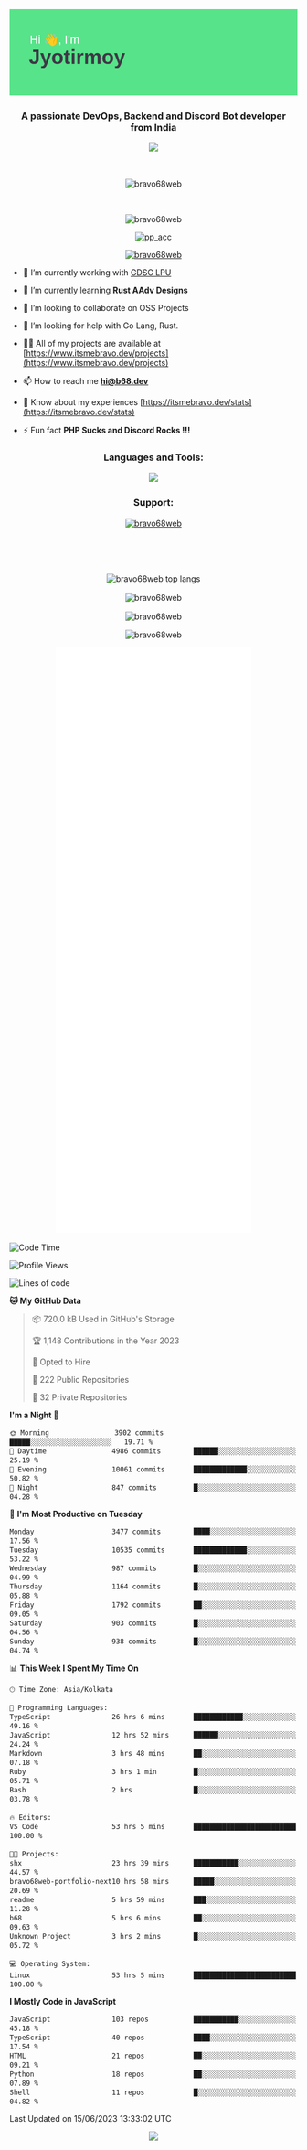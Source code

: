 <p align="center"><img src="header.png"></p>
<h3 align="center">A passionate DevOps, Backend and Discord Bot developer from India</h3>

<p align="center"><a href="https://discord.com/users/457039372009865226"><img src="https://lanyard-profile-readme.vercel.app/api/457039372009865226"></a></p>
                           
<br>
<p align="center"> <img src="https://komarev.com/ghpvc/?username=bravo68web&label=Profile%20views&color=0e75b6&style=flat" alt="bravo68web" /> </p>
<br>


<p align="center"><img src="https://github-profile-trophy.vercel.app/?username=bravo68web&theme=discord&column=3&row=2" alt="bravo68web" /> </p>
<p align="center"><img src="https://osu-embed.b68dev.xyz/pp_acc" alt="pp_acc" /> </p>

<p align="center"> <a href="https://twitter.com/bravo68web" target="blank"><img src="https://img.shields.io/twitter/follow/bravo68web?logo=twitter&style=for-the-badge" alt="bravo68web" /></a> </p>

- 🔭 I’m currently working with [GDSC LPU](https://gdsclpu.live/)

- 🌱 I’m currently learning **Rust AAdv Designs**

- 👯 I’m looking to collaborate on OSS Projects

- 🤝 I’m looking for help with Go Lang, Rust.

- 👨‍💻 All of my projects are available at [https://www.itsmebravo.dev/projects](https://www.itsmebravo.dev/projects)

<!-- - 💬 Ask me about **DF Techs** -->

- 📫 How to reach me **hi@b68.dev**

- 📄 Know about my experiences [https://itsmebravo.dev/stats](https://itsmebravo.dev/stats)

- ⚡ Fun fact **PHP Sucks and Discord Rocks !!!**

<h3 align="center">Languages and Tools:</h3>
<p align="center"> 
<img src="https://skillicons.dev/icons?i=aws,bash,c,cs,cpp,cloudflare,css,dart,devto,discord,bots,docker,electron,ember,emotion,express,fastapi,figma,firebase,flask,gcp,git,github,githubactions,go,gitlab,graphql,heroku,html,ai,ipfs,js,jest,linux,md,mastodon,mongodb,neovim,netlify,nextjs,nginx,nodejs,postgres,postman,powershell,py,react,redis,regex,replit,rocket,rust,sqlite,mysql,stackoverflow,styledcomponents,supabase,sentry,solidity,svg,tailwind,tauri,twitter,ts,unity,v,vercel,vim,vite,wasm,webpack,workers&perline=8&theme=dark" />
</p>

<h3 align="center">Support:</h3>
<p align="center"><a href="https://www.buymeacoffee.com/bravo68web"> <img align="center" src="https://cdn.buymeacoffee.com/buttons/v2/default-yellow.png" height="50" width="210" alt="bravo68web" /></a></p><br><br>
<br>

<p align="center"> <img align="center" src="https://github-readme-stats-sync.vercel.app/api/top-langs?username=bravo68web&count_private=true&show_icons=true&theme=radical&border_radius=10&&langs_count=10&layout=compact" alt="bravo68web top langs" /></p>

<p align="center"> <img align="center" src="https://github-readme-stats-sync.vercel.app/api?username=bravo68web&count_private=true&show_icons=true&theme=radical&border_radius=10" alt="bravo68web" /></p>

<p align="center"> <img align="center" src="https://github-readme-streak-stats.herokuapp.com?user=bravo68web&theme=dracula&hide_border=true" alt="bravo68web" /></p>

<p align="center"> <img align="center" src="https://github-readme-stats-sync.vercel.app/api/wakatime?username=bravo68web&count_private=true&show_icons=true&theme=aura_dark&border_radius=10&&langs_count=10&layout=compact&range=last_7_days" alt="bravo68web" /></p>

<p align="center"><img src="https://raw.githubusercontent.com/BRAVO68WEB/BRAVO68WEB/master/github-metrics.svg"></p>

<!--START_SECTION:waka-->
![Code Time](http://img.shields.io/badge/Code%20Time-4%2C897%20hrs%2049%20mins-blue)

![Profile Views](http://img.shields.io/badge/Profile%20Views-15-blue)

![Lines of code](https://img.shields.io/badge/From%20Hello%20World%20I%27ve%20Written-59.0%20million%20lines%20of%20code-blue)

**🐱 My GitHub Data** 

> 📦 720.0 kB Used in GitHub's Storage 
 > 
> 🏆 1,148 Contributions in the Year 2023
 > 
> 💼 Opted to Hire
 > 
> 📜 222 Public Repositories 
 > 
> 🔑 32 Private Repositories 
 > 
**I'm a Night 🦉** 

```text
🌞 Morning                3902 commits        █████░░░░░░░░░░░░░░░░░░░░   19.71 % 
🌆 Daytime                4986 commits        ██████░░░░░░░░░░░░░░░░░░░   25.19 % 
🌃 Evening                10061 commits       █████████████░░░░░░░░░░░░   50.82 % 
🌙 Night                  847 commits         █░░░░░░░░░░░░░░░░░░░░░░░░   04.28 % 
```
📅 **I'm Most Productive on Tuesday** 

```text
Monday                   3477 commits        ████░░░░░░░░░░░░░░░░░░░░░   17.56 % 
Tuesday                  10535 commits       █████████████░░░░░░░░░░░░   53.22 % 
Wednesday                987 commits         █░░░░░░░░░░░░░░░░░░░░░░░░   04.99 % 
Thursday                 1164 commits        █░░░░░░░░░░░░░░░░░░░░░░░░   05.88 % 
Friday                   1792 commits        ██░░░░░░░░░░░░░░░░░░░░░░░   09.05 % 
Saturday                 903 commits         █░░░░░░░░░░░░░░░░░░░░░░░░   04.56 % 
Sunday                   938 commits         █░░░░░░░░░░░░░░░░░░░░░░░░   04.74 % 
```


📊 **This Week I Spent My Time On** 

```text
🕑︎ Time Zone: Asia/Kolkata

💬 Programming Languages: 
TypeScript               26 hrs 6 mins       ████████████░░░░░░░░░░░░░   49.16 % 
JavaScript               12 hrs 52 mins      ██████░░░░░░░░░░░░░░░░░░░   24.24 % 
Markdown                 3 hrs 48 mins       ██░░░░░░░░░░░░░░░░░░░░░░░   07.18 % 
Ruby                     3 hrs 1 min         █░░░░░░░░░░░░░░░░░░░░░░░░   05.71 % 
Bash                     2 hrs               █░░░░░░░░░░░░░░░░░░░░░░░░   03.78 % 

🔥 Editors: 
VS Code                  53 hrs 5 mins       █████████████████████████   100.00 % 

🐱‍💻 Projects: 
shx                      23 hrs 39 mins      ███████████░░░░░░░░░░░░░░   44.57 % 
bravo68web-portfolio-next10 hrs 58 mins      █████░░░░░░░░░░░░░░░░░░░░   20.69 % 
readme                   5 hrs 59 mins       ███░░░░░░░░░░░░░░░░░░░░░░   11.28 % 
b68                      5 hrs 6 mins        ██░░░░░░░░░░░░░░░░░░░░░░░   09.63 % 
Unknown Project          3 hrs 2 mins        █░░░░░░░░░░░░░░░░░░░░░░░░   05.72 % 

💻 Operating System: 
Linux                    53 hrs 5 mins       █████████████████████████   100.00 % 
```

**I Mostly Code in JavaScript** 

```text
JavaScript               103 repos           ███████████░░░░░░░░░░░░░░   45.18 % 
TypeScript               40 repos            ████░░░░░░░░░░░░░░░░░░░░░   17.54 % 
HTML                     21 repos            ██░░░░░░░░░░░░░░░░░░░░░░░   09.21 % 
Python                   18 repos            ██░░░░░░░░░░░░░░░░░░░░░░░   07.89 % 
Shell                    11 repos            █░░░░░░░░░░░░░░░░░░░░░░░░   04.82 % 
```




 Last Updated on 15/06/2023 13:33:02 UTC
<!--END_SECTION:waka-->

<p align="center"><img src="https://bravo68web.me/images/header_.png"></p>

